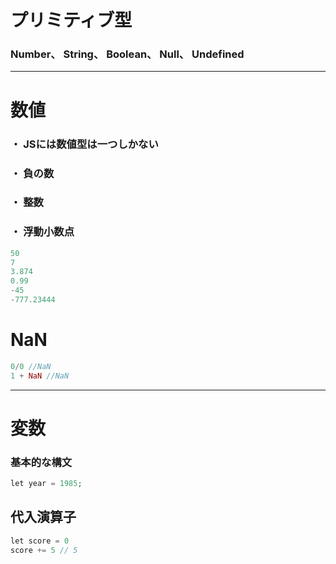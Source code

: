 # プリミティブ型
### Number、 String、 Boolean、 Null、 Undefined
***
# 数値
### ・ JSには数値型は一つしかない
### ・ 負の数
### ・ 整数
### ・ 浮動小数点
```php
50
7
3.874
0.99
-45
-777.23444
```
# NaN
```php
0/0 //NaN
1 + NaN //NaN
```
***
# 変数
### 基本的な構文
```php
let year = 1985;
```
## 代入演算子
```php
let score = 0
score += 5 // 5
```
